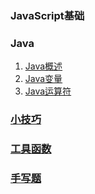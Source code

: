 ### JavaScript基础 []()

        

### Java
1. [Java概述](https://github.com/Cap0uPasCap/blog/issues/16)
2. [Java变量](https://github.com/Cap0uPasCap/blog/issues/17)
3. [Java运算符](https://github.com/Cap0uPasCap/blog/issues/18)

### [小技巧](https://github.com/Cap0uPasCap/blog/issues/1)

### [工具函数](https://github.com/Cap0uPasCap/blog/issues/2)
   
### [手写题](https://github.com/Cap0uPasCap/blog/issues/2)

